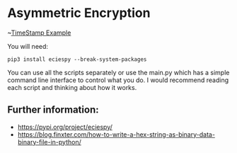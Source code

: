 # Asymmetric Encryption

~[TimeStamp Example]((https://github.com/MicahChubb/ArduinoExamples/blob/main/logger/timeStampExample.png?raw=true))

You will need:

```pip3 install eciespy --break-system-packages``` 

You can use all the scripts separately or use the main.py which has a simple command line interface to control what you do. I would recommend reading each script and thinking about how it works.

## Further information:
* https://pypi.org/project/eciespy/
* https://blog.finxter.com/how-to-write-a-hex-string-as-binary-data-binary-file-in-python/
